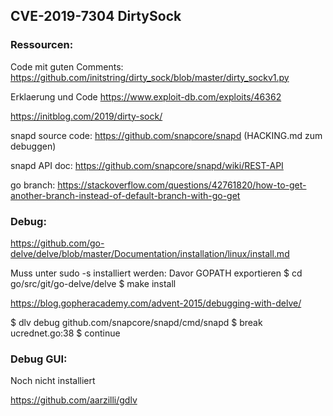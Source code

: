 ## CVE-2019-7304 DirtySock

### Ressourcen:

Code mit guten Comments:
https://github.com/initstring/dirty_sock/blob/master/dirty_sockv1.py

Erklaerung und Code
https://www.exploit-db.com/exploits/46362 

https://initblog.com/2019/dirty-sock/

snapd source code: https://github.com/snapcore/snapd (HACKING.md zum debuggen)

snapd API doc: https://github.com/snapcore/snapd/wiki/REST-API

go branch: https://stackoverflow.com/questions/42761820/how-to-get-another-branch-instead-of-default-branch-with-go-get

### Debug:

https://github.com/go-delve/delve/blob/master/Documentation/installation/linux/install.md

Muss unter sudo -s installiert werden:
Davor GOPATH exportieren
$ cd go/src/git/go-delve/delve
$ make install

https://blog.gopheracademy.com/advent-2015/debugging-with-delve/

$ dlv debug github.com/snapcore/snapd/cmd/snapd
$ break ucrednet.go:38
$ continue

### Debug GUI:

Noch nicht installiert

https://github.com/aarzilli/gdlv
